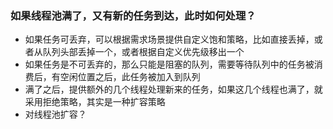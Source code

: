 ### 如果线程池满了，又有新的任务到达，此时如何处理？
* 如果任务可丢弃，可以根据需求场景提供自定义饱和策略，比如直接丢掉，或者从队列头部丢掉一个，或者根据自定义优先级移出一个
* 如果任务是不可丢弃的，那么只能是阻塞的队列，需要等待队列中的任务被消费后，有空闲位置之后，此任务被加入到队列
* 满了之后，提供额外的几个线程处理新来的任务，如果这几个线程也满了，就采用拒绝策略，其实是一种扩容策略
* 对线程池扩容？
